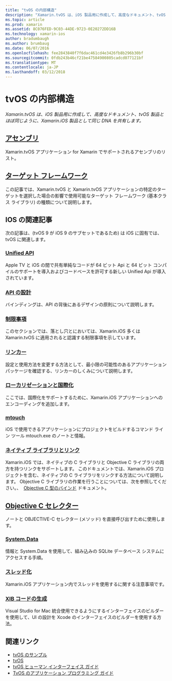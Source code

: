 ```yaml
---
title: "tvOS の内部構造"
description: "Xamarin.tvOS は、iOS 製品用に作成して、高度なドキュメント、tvOS 製品とほぼ同じように、Xamarin.iOS 製品として同じ DNA を共有します。"
ms.topic: article
ms.prod: xamarin
ms.assetid: 8C076FED-9C03-44DE-9723-0E20272DD16B
ms.technology: xamarin-ios
author: bradumbaugh
ms.author: brumbaug
ms.date: 06/07/2016
ms.openlocfilehash: fee2843840f7f6dac461cd4e3426fb8b296b30bf
ms.sourcegitcommit: 0fdb243b46cf21be47584900805cadcd077121bf
ms.translationtype: MT
ms.contentlocale: ja-JP
ms.lasthandoff: 03/12/2018
---
```

# <a name="tvos-internals"></a>tvOS の内部構造

_Xamarin.tvOS は、iOS 製品用に作成して、高度なドキュメント、tvOS 製品とほぼ同じように、Xamarin.iOS 製品として同じ DNA を共有します。_


##  <a name="assembliesiostvosinternalsassembliesmd"></a>[アセンブリ](~/ios/tvos/internals/assemblies.md)

Xamarin.tvOS アプリケーション for Xamarin でサポートされるアセンブリのリスト。

##  <a name="target-frameworksiostvosinternalsframeworksmd"></a>[ターゲット フレームワーク](~/ios/tvos/internals/frameworks.md)

この記事では、Xamarin.tvOS と Xamarin.tvOS アプリケーションの特定のターゲットを選択した場合の影響で使用可能なターゲット フレームワーク (基本クラス ライブラリ) の種類について説明します。

## <a name="related-ios-articles"></a>IOS の関連記事

次の記事は、(tvOS 9 が iOS 9 のサブセットであるため) は iOS に固有では、tvOS に関連します。

###  <a name="unified-apicross-platformmaciosunifiedindexmd"></a>[Unified API](~/cross-platform/macios/unified/index.md)

Apple TV と iOS の間で共有単純なコードが 64 ビット Api と 64 ビット コンパイルのサポートを導入およびコードベースを許可する新しい Unified Api が導入されています。  

###  <a name="api-designiosinternalsapi-designindexmd"></a>[API の設計](~/ios/internals/api-design/index.md)

バインディングは、API の背後にあるデザインの原則について説明します。

###  <a name="limitationsiosinternalslimitationsmd"></a>[制限事項](~/ios/internals/limitations.md)

このセクションでは、落とし穴とにおいては、Xamarin.iOS 多くは Xamarin.tvOS に適用されると認識する制限事項を示しています。

###  <a name="linkeriosdeploy-testlinkermd"></a>[リンカー](~/ios/deploy-test/linker.md)

設定と使用方法を変更する方法として、最小限の可能性のあるアプリケーション パッケージを確認する、リンカーのしくみについて説明します。

###  <a name="localization-and-internationalizationiosapp-fundamentalslocalizationindexmd"></a>[ローカリゼーションと国際化](~/ios/app-fundamentals/localization/index.md)

ここでは、国際化をサポートするために、Xamarin.iOS アプリケーションへのエンコーディングを追加します。

###  <a name="mtouchiosdeploy-testmtouchmd"></a>[mtouch](~/ios/deploy-test/mtouch.md)

iOS で使用できるアプリケーションにプロジェクトをビルドするコマンド ライン ツール mtouch.exe のノートと情報。

###  <a name="linking-native-librariesiosplatformnative-interopmd"></a>[ネイティブ ライブラリとリンク](~/ios/platform/native-interop.md)

Xamarin.iOS では、ネイティブの C ライブラリと Objective C ライブラリの両方を持つリンクをサポートします。 このドキュメントでは、Xamarin.iOS プロジェクトを含む、ネイティブの C ライブラリをリンクする方法について説明します。 Objective C ライブラリの作業を行うことについては、次を参照してください。、&nbsp; [Objective C 型のバインド](~/ios/platform/binding-objective-c/index.md)&nbsp;ドキュメント。

##  <a name="objective-c-selectorsiosinternalsobjective-c-selectorsmd"></a>[Objective C セレクター](~/ios/internals/objective-c-selectors.md)

ノートと OBJECTIVE-C セレクター (メソッド) を直接呼び出すために使用します。

###  <a name="systemdataiosdata-cloudsystemdatamd"></a>[System.Data](~/ios/data-cloud/system.data.md)

情報と System.Data を使用して、組み込みの SQLite データベース システムにアクセスする手順。

###  <a name="threadingiosapp-fundamentalsthreadingmd"></a>[スレッド化](~/ios/app-fundamentals/threading.md)

Xamarin.iOS アプリケーション内でスレッドを使用するに関する注意事項です。

###  <a name="xib-code-generationiosinternalsxib-code-generationmd"></a>[XIB コードの生成](~/ios/internals/xib-code-generation.md)

Visual Studio for Mac 統合使用できるようにするインターフェイスのビルダーを使用して、UI の設計を Xcode のインターフェイスのビルダーを使用する方法。



## <a name="related-links"></a>関連リンク

- [tvOS のサンプル](https://developer.xamarin.com/samples/tvos/all/)
- [tvOS](https://developer.apple.com/tvos/)
- [tvOS ヒューマン インターフェイス ガイド](https://developer.apple.com/tvos/human-interface-guidelines/)
- [TvOS のアプリケーション プログラミング ガイド](https://developer.apple.com/library/prerelease/tvos/documentation/General/Conceptual/AppleTV_PG/)
